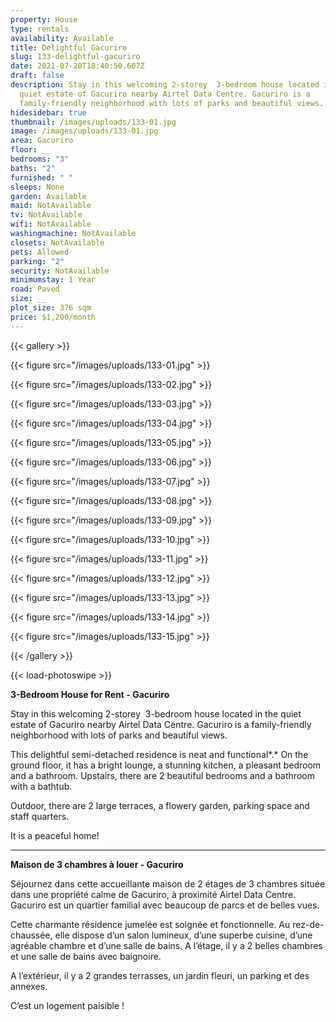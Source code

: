 ```yaml
---
property: House
type: rentals
availability: Available
title: Delightful Gacuriro
slug: 133-delightful-gacuriro
date: 2021-07-20T18:40:50.607Z
draft: false
description: Stay in this welcoming 2-storey  3-bedroom house located in the
  quiet estate of Gacuriro nearby Airtel Data Centre. Gacuriro is a
  family-friendly neighborhood with lots of parks and beautiful views.
hidesidebar: true
thumbnail: /images/uploads/133-01.jpg
image: /images/uploads/133-01.jpg
area: Gacuriro
floor: __
bedrooms: "3"
baths: "2"
furnished: " "
sleeps: None
garden: Available
maid: NotAvailable
tv: NotAvailable
wifi: NotAvailable
washingmachine: NotAvailable
closets: NotAvailable
pets: Allowed
parking: "2"
security: NotAvailable
minimumstay: 1 Year
road: Paved
size: __
plot_size: 376 sqm
price: $1,200/month
---
```

{{< gallery >}}

{{< figure src="/images/uploads/133-01.jpg" >}}

{{< figure src="/images/uploads/133-02.jpg" >}}

{{< figure src="/images/uploads/133-03.jpg" >}}

{{< figure src="/images/uploads/133-04.jpg" >}}

{{< figure src="/images/uploads/133-05.jpg" >}}

{{< figure src="/images/uploads/133-06.jpg" >}}

{{< figure src="/images/uploads/133-07.jpg" >}}

{{< figure src="/images/uploads/133-08.jpg" >}}

{{< figure src="/images/uploads/133-09.jpg" >}}

{{< figure src="/images/uploads/133-10.jpg" >}}

{{< figure src="/images/uploads/133-11.jpg" >}}

{{< figure src="/images/uploads/133-12.jpg" >}}

{{< figure src="/images/uploads/133-13.jpg" >}}

{{< figure src="/images/uploads/133-14.jpg" >}}

{{< figure src="/images/uploads/133-15.jpg" >}}

{{< /gallery >}}

{{< load-photoswipe >}}

**3-Bedroom House for Rent - Gacuriro**

Stay in this welcoming 2-storey  3-bedroom house located in the quiet estate of Gacuriro nearby Airtel Data Centre. Gacuriro is a family-friendly neighborhood with lots of parks and beautiful views.

This delightful semi-detached residence is neat and functional*.* On the ground floor, it has a bright lounge, a stunning kitchen, a pleasant bedroom and a bathroom. Upstairs, there are 2 beautiful bedrooms and a bathroom with a bathtub.

Outdoor, there are 2 large terraces, a flowery garden, parking space and staff quarters.

It is a peaceful home!

- - -

**Maison de 3 chambres à louer - Gacuriro**

Séjournez dans cette accueillante maison de 2 étages de 3 chambres située dans une propriété calme de Gacuriro, à proximité Airtel Data Centre. Gacuriro est un quartier familial avec beaucoup de parcs et de belles vues.

Cette charmante résidence jumelée est soignée et fonctionnelle. Au rez-de-chaussée, elle dispose d’un salon lumineux, d’une superbe cuisine, d’une agréable chambre et d’une salle de bains. A l’étage, il y a 2 belles chambres et une salle de bains avec baignoire.

A l’extérieur, il y a 2 grandes terrasses, un jardin fleuri, un parking et des annexes.

C’est un logement paisible !